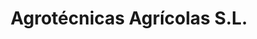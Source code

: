 ---
title: "Agrotécnicas Agrícolas S.L."
url: /tomelloso/agrotecnicas-agricolas-s-l-carretera-de-argamasilla-de-alba/
shop: agraria
---